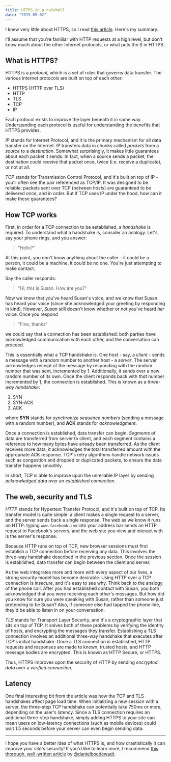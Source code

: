 ```yaml
---
title: HTTPS in a nutshell
date: "2015-05-02"
---
```


I knew very little about HTTPS, so I read [this article](http://www.objc.io/issue-10/ip-tcp-http.html). Here's my summary.

I'll assume that you're familiar with HTTP requests at a high level, but don't know much about the other Internet protocols, or what puts the S in HTTPS.

## What is HTTPS?

HTTPS is a _protocol_, which is a set of rules that governs data transfer. The various internet protocols are built on top of each other:

- HTTPS (HTTP over TLS)
- HTTP
- TLS
- TCP
- IP

Each protocol exists to improve the layer beneath it in some way. Understanding each protocol is useful for understanding the benefits that HTTPS provides.

_IP_ stands for Internet Protocol, and it is the primary mechanism for all data transfer on the Internet. IP transfers data in chunks called _packets_ from a _source_ to a _destination_. Somewhat surprisingly, it makes little guarantees about each packet it sends. In fact, when a source sends a packet, the destination could receive that packet once, twice (i.e. receive a duplicate), or not at all.

_TCP_ stands for Transmission Control Protocol, and it's built on top of IP - you'll often see the pair referenced as TCP/IP. It was designed to be reliable: packets sent over TCP (between _hosts_) are guaranteed to be delivered once, and in order. But if TCP uses IP under the hood, how can it make these guarantees?

## How TCP works

First, in order for a TCP connection to be established, a _handshake_ is required. To understand what a handshake is, consider an analogy. Let's say your phone rings, and you answer:

> "Hello?"

At this point, you don't know anything about the caller - it could be a person, it could be a machine, it could be no one. You're just attempting to make contact.

Say the caller responds:

> "Hi, this is Susan. How are you?"

Now we know that you've heard Susan's voice, and we know that Susan has heard your voice (since she acknowledged your greeting by responding in kind). However, _Susan_ still doesn't know whether or not you've heard _her_ voice. Once you respond

> "Fine, thanks"

we could say that a connection has been established: both parties have acknowledged communication with each other, and the conversation can proceed.

This is essentially what a TCP handshake is. One host - say, a _client_ - sends a message with a random number to another host - a _server_. The server acknowledges receipt of the message by responding with the random number that was sent, incremented by 1. Additionally, it sends over a new random number of its own. Once the client responds back with _that_ number incremented by 1, the connection is established. This is known as a _three-way handshake_:

1. SYN
2. SYN-ACK
3. ACK

where **SYN** stands for _synchronize sequence numbers_ (sending a message with a random number), and **ACK** stands for _acknowledgment_.

Once a connection is established, data transfer can begin. _Segments_ of data are transferred from server to client, and each segment contains a reference to how many bytes have already been transferred. As the client receives more data, it acknowledges the total transferred amount with the appropriate ACK response. TCP's retry algorithms handle network issues such as congestion and dropped or duplicated packets, to ensure the data transfer happens smoothly.

In short, TCP is able to improve upon the unreliable IP layer by sending _acknowledged data_ over an _established connection_.

## The web, security and TLS

_HTTP_ stands for Hypertext Transfer Protocol, and it's built on top of TCP. Its transfer model is quite simple: a client makes a single request to a server, and the server sends back a single response. The web as we know it runs on HTTP: typing `www.facebook.com` into your address bar sends an HTTP request to Facebook's servers, and the web site you view and interact with is the server's response.

Because HTTP runs on top of TCP, new browser sessions must first establish a TCP connection before receiving any data. This involves the three-way handshake described in the previous section. Once the session is established, data transfer can begin between the client and server.

As the web integrates more and more with every aspect of our lives, a strong security model has become desirable. Using HTTP over a TCP connection is _insecure_, and it's easy to see why. Think back to the analogy of the phone call. After you had established contact with Susan, you both acknowledged that you were receiving each other's messages. But how did you know for sure you were speaking with Susan, rather than someone just pretending to be Susan? Also, if someone else had tapped the phone line, they'd be able to listen in on your conversation.

_TLS_ stands for Transport Layer Security, and it's a cryptographic layer that sits on top of TCP. It solves both of these problems by verifying the identity of hosts, and encrypting the messages they transfer. Establishing a TLS connection involves an additional three-way handshake that executes after TCP's initial handshake. Once a TLS connection is established, HTTP requests and responses are made to known, trusted hosts, and HTTP message bodies are encrypted. This is known as HTTP Secure, or HTTPS.

Thus, HTTPS improves upon the security of HTTP by sending _encrypted data_ over a _verified connection_.

## Latency

One final interesting bit from the article was how the TCP and TLS handshakes affect page load time. When initializing a new session with a server, the three-step TCP handshake can potentially take 750ms or more, depending on the user's latency. Since a TLS connection requires an additional three-step handshake, simply adding HTTPS to your site can mean users on low-latency connections (such as mobile devices) could wait 1.5 seconds before your server can even begin sending data.

---

I hope you have a better idea of what HTTPS is, and how drastistically it can improve your site's security! If you'd like to learn more, I recommend [this thorough, well-written article](http://www.objc.io/issue-10/ip-tcp-http.html) by [@danielboedewadt](https://twitter.com/danielboedewadt).
